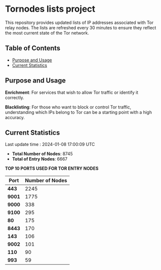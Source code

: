 # Tornodes lists project

This repository provides updated lists of IP addresses associated with Tor relay nodes. The lists are refreshed every 30 minutes to ensure they reflect the most current state of the Tor network.

## Table of Contents

- [Purpose and Usage](#purpose-and-usage)
- [Current Statistics](#current-statistics)


## Purpose and Usage

**Enrichment**: For services that wish to allow Tor traffic or identify it correctly.

**Blacklisting**: For those who want to block or control Tor traffic, understanding which IPs belong to Tor can be a starting point with a high accuracy.

## Current Statistics

Last update time : 2024-01-08 17:00:09 UTC

- **Total Number of Nodes**: 8745
- **Total of Entry Nodes**: 6667

**TOP 10 PORTS USED FOR TOR ENTRY NODES**

| **Port** | **Number of Nodes** |
|------|-----------------|
| **443**   | 2245  |
| **9001**   | 1775  |
| **9000**   | 338  |
| **9100**   | 295  |
| **80**   | 175  |
| **8443**   | 170  |
| **143**   | 106  |
| **9002**   | 101  |
| **110**   | 90  |
| **993**   | 59  |

